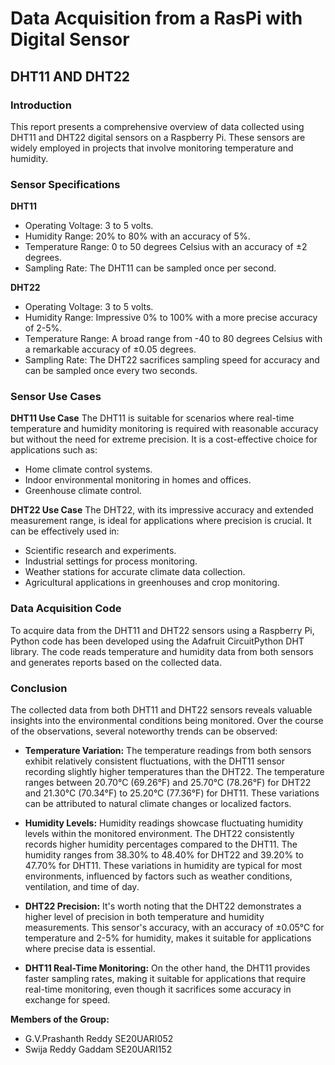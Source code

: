 # Data Acquisition from a RasPi with Digital Sensor
## DHT11 AND DHT22

### Introduction

This report presents a comprehensive overview of data collected using DHT11 and DHT22 digital sensors on a Raspberry Pi. These sensors are widely employed in projects that involve monitoring temperature and humidity.

### Sensor Specifications

**DHT11**
- Operating Voltage: 3 to 5 volts.
- Humidity Range: 20% to 80% with an accuracy of 5%.
- Temperature Range: 0 to 50 degrees Celsius with an accuracy of ±2 degrees.
- Sampling Rate: The DHT11 can be sampled once per second.

**DHT22**
- Operating Voltage: 3 to 5 volts.
- Humidity Range: Impressive 0% to 100% with a more precise accuracy of 2-5%.
- Temperature Range: A broad range from -40 to 80 degrees Celsius with a remarkable accuracy of ±0.05 degrees.
- Sampling Rate: The DHT22 sacrifices sampling speed for accuracy and can be sampled once every two seconds.

### Sensor Use Cases

**DHT11 Use Case**
The DHT11 is suitable for scenarios where real-time temperature and humidity monitoring is required with reasonable accuracy but without the need for extreme precision. It is a cost-effective choice for applications such as:
- Home climate control systems.
- Indoor environmental monitoring in homes and offices.
- Greenhouse climate control.

**DHT22 Use Case**
The DHT22, with its impressive accuracy and extended measurement range, is ideal for applications where precision is crucial. It can be effectively used in:
- Scientific research and experiments.
- Industrial settings for process monitoring.
- Weather stations for accurate climate data collection.
- Agricultural applications in greenhouses and crop monitoring.

### Data Acquisition Code

To acquire data from the DHT11 and DHT22 sensors using a Raspberry Pi, Python code has been developed using the Adafruit CircuitPython DHT library. The code reads temperature and humidity data from both sensors and generates reports based on the collected data.

### Conclusion

The collected data from both DHT11 and DHT22 sensors reveals valuable insights into the environmental conditions being monitored. Over the course of the observations, several noteworthy trends can be observed:

- **Temperature Variation:** The temperature readings from both sensors exhibit relatively consistent fluctuations, with the DHT11 sensor recording slightly higher temperatures than the DHT22. The temperature ranges between 20.70°C (69.26°F) and 25.70°C (78.26°F) for DHT22 and 21.30°C (70.34°F) to 25.20°C (77.36°F) for DHT11. These variations can be attributed to natural climate changes or localized factors.

- **Humidity Levels:** Humidity readings showcase fluctuating humidity levels within the monitored environment. The DHT22 consistently records higher humidity percentages compared to the DHT11. The humidity ranges from 38.30% to 48.40% for DHT22 and 39.20% to 47.70% for DHT11. These variations in humidity are typical for most environments, influenced by factors such as weather conditions, ventilation, and time of day.

- **DHT22 Precision:** It's worth noting that the DHT22 demonstrates a higher level of precision in both temperature and humidity measurements. This sensor's accuracy, with an accuracy of ±0.05°C for temperature and 2-5% for humidity, makes it suitable for applications where precise data is essential.

- **DHT11 Real-Time Monitoring:** On the other hand, the DHT11 provides faster sampling rates, making it suitable for applications that require real-time monitoring, even though it sacrifices some accuracy in exchange for speed.

**Members of the Group:**

- G.V.Prashanth Reddy  SE20UARI052
- Swija Reddy Gaddam  SE20UARI152
